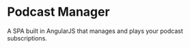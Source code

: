 <h1>Podcast Manager</h1>
<p>A SPA built in AngularJS that manages and plays your podcast subscriptions.</p>
